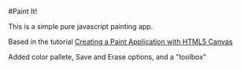 #Paint It!

This is a simple pure javascript painting app.

Based in the tutorial [Creating a Paint Application with HTML5 Canvas](http://codetheory.in/creating-a-paint-application-with-html5-canvas/)

Added color pallete, Save and Erase options, and a "toolbox"
